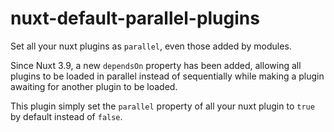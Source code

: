 # nuxt-default-parallel-plugins

Set all your nuxt plugins as `parallel`, even those added by modules.

Since Nuxt 3.9, a new `dependsOn` property has been added, allowing all plugins to be loaded in parallel instead of sequentially while making a plugin awaiting for another plugin to be loaded.

This plugin simply set the `parallel` property of all your nuxt plugin to `true` by default instead of `false`.